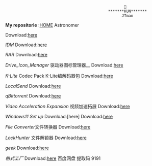                                                         🧡
                                                 *******KUN*******
                                                       JTman
**My repositorle**  :[HOME](https://github.com/JTman-c)   Astronomer

Download:[here](https://github.com/JTman-c/Kun_Files/releases/tag/0.1)

*IDM*  Download:[here](https://github.com/JTman-c/Kun_Files/releases/tag/0.2)

*RAR*  Download:[here](https://github.com/JTman-c/Kun_Files/releases/tag/0.3)

*Drive_Icon_Manager* 驱动器图标管理器__  Download:[here](https://github.com/JTman-c/Kun_Files/releases/tag/0.4)

*K-Lite* Codec Pack K-Lite编解码器包  Download:[here](https://github.com/JTman-c/Kun_Files/releases/tag/0.5)

*LocalSend*  Download:[here](https://github.com/JTman-c/Kun_Files/releases/tag/0.6)

*qBittorrent*  Download:[here](https://github.com/JTman-c/Kun_Files/releases/tag/0.7)

*Video Acceleration Expansion* 视频加速拓展  Download:[here](https://github.com/JTman-c/Kun_Files/releases/tag/0.8)

*Windows11 Set up*  Download:[here]  Download:[here](https://github.com/JTman-c/Kun_Files/releases/tag/0.9)

*File Converter*文件转换器  Download:[here](https://github.com/JTman-c/Kun_Files/releases/tag/1.0)

*LockHunter* 文件解锁器 Download:[here](https://github.com/JTman-c/Kun_Files/releases/tag/1.1)

*_geek_*  Download:[here](https://github.com/JTman-c/Kun_Files/releases/tag/1.2)

*_格式工厂_*  Download:[here](https://pan.baidu.com/s/1ghYjJbOpTW2WxRM4uvcOJA?pwd=9191)  百度网盘  提取码 9191


###
